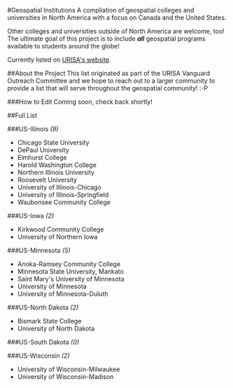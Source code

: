 #Geospatial Institutions
A compliation of geospatial colleges and universities in North America with a focus on Canada and the United States. 

Other colleges and universities outside of North America are welcome, too! The ultimate goal of this project is to include **_all_** geospatial programs available to students around the globe! 

Currently listed on <a href="http://www.urisa.org/careers/colleges-and-universities" target="_blank">URISA's website</a>.

##About the Project
This list originated as part of the URISA Vanguard Outreach Committee and we hope to reach out to a larger community to provide a list that will serve throughout the geospatial community! :-P

###How to Edit
Coming soon, check back shortly!

##Full List

###US-Illinois *(9)*
- Chicago State University
- DePaul University
- Elmhurst College
- Harold Washington College
- Northern Illinois University
- Roosevelt University
- University of Illinois-Chicago
- University of Illinois-Springfield
- Waubonsee Community College

###US-Iowa *(2)*
- Kirkwood Community College
- University of Northern Iowa

###US-Minnesota *(5)*
- Anoka-Ramsey Community College
- Minnesota State University, Mankato
- Saint Mary's University of Minnesota
- University of Minnesota
- University of Minnesota-Duluth

###US-North Dakota *(2)*
- Bismark State College
- University of North Dakota

###US-South Dakota *(0)*

###US-Wisconsin *(2)*
- University of Wisconsin-Milwaukee
- University of Wisconsin-Madison